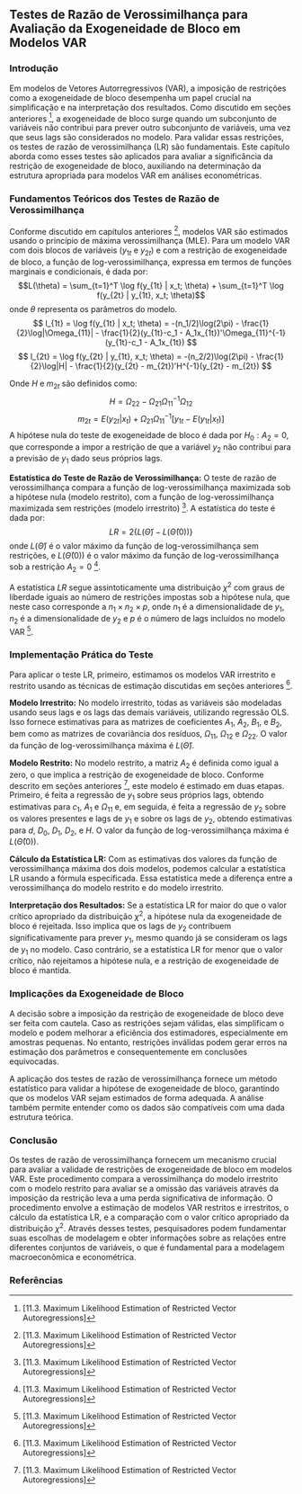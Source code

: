 ## Testes de Razão de Verossimilhança para Avaliação da Exogeneidade de Bloco em Modelos VAR

### Introdução
Em modelos de Vetores Autorregressivos (VAR), a imposição de restrições como a exogeneidade de bloco desempenha um papel crucial na simplificação e na interpretação dos resultados. Como discutido em seções anteriores [^1], a exogeneidade de bloco surge quando um subconjunto de variáveis não contribui para prever outro subconjunto de variáveis, uma vez que seus lags são considerados no modelo. Para validar essas restrições, os testes de razão de verossimilhança (LR) são fundamentais. Este capítulo aborda como esses testes são aplicados para avaliar a significância da restrição de exogeneidade de bloco, auxiliando na determinação da estrutura apropriada para modelos VAR em análises econométricas.

### Fundamentos Teóricos dos Testes de Razão de Verossimilhança
Conforme discutido em capítulos anteriores [^1], modelos VAR são estimados usando o princípio de máxima verossimilhança (MLE). Para um modelo VAR com dois blocos de variáveis ($y_{1t}$ e $y_{2t}$) e com a restrição de exogeneidade de bloco, a função de log-verossimilhança, expressa em termos de funções marginais e condicionais, é dada por:
$$L(\theta) = \sum_{t=1}^T \log f(y_{1t} | x_t; \theta) + \sum_{t=1}^T  \log f(y_{2t} | y_{1t}, x_t; \theta)$$
onde $\theta$ representa os parâmetros do modelo.
$$ l_{1t} = \log f(y_{1t} | x_t; \theta) = -(n_1/2)\log(2\pi) - \frac{1}{2}\log|\Omega_{11}| - \frac{1}{2}(y_{1t}-c_1 - A_1x_{1t})'\Omega_{11}^{-1}(y_{1t}-c_1 - A_1x_{1t}) $$
$$ l_{2t} = \log f(y_{2t} | y_{1t}, x_t; \theta) = -(n_2/2)\log(2\pi) - \frac{1}{2}\log|H| - \frac{1}{2}(y_{2t} - m_{2t})'H^{-1}(y_{2t} - m_{2t}) $$

Onde $H$ e $m_{2t}$ são definidos como:
$$ H = \Omega_{22} - \Omega_{21} \Omega_{11}^{-1} \Omega_{12} $$
$$ m_{2t} = E(y_{2t}|x_t) + \Omega_{21} \Omega_{11}^{-1} [y_{1t} - E(y_{1t}|x_t)] $$
A hipótese nula do teste de exogeneidade de bloco é dada por $H_0: A_2 = 0$, que corresponde a impor a restrição de que a variável $y_2$ não contribui para a previsão de $y_1$ dado seus próprios lags.

**Estatística do Teste de Razão de Verossimilhança:**
O teste de razão de verossimilhança compara a função de log-verossimilhança maximizada sob a hipótese nula (modelo restrito), com a função de log-verossimilhança maximizada sem restrições (modelo irrestrito) [^1]. A estatística do teste é dada por:
$$ LR = 2\{ L(\hat{\Theta}) - L(\hat{\Theta}(0)) \} $$
onde $L(\hat{\Theta})$ é o valor máximo da função de log-verossimilhança sem restrições, e $L(\hat{\Theta}(0))$ é o valor máximo da função de log-verossimilhança sob a restrição $A_2=0$ [^1].

A estatística $LR$ segue assintoticamente uma distribuição $\chi^2$ com graus de liberdade iguais ao número de restrições impostas sob a hipótese nula, que neste caso corresponde a $n_1 \times n_2 \times p$, onde $n_1$ é a dimensionalidade de $y_1$, $n_2$ é a dimensionalidade de $y_2$ e $p$ é o número de lags incluídos no modelo VAR [^1].

### Implementação Prática do Teste
Para aplicar o teste LR, primeiro, estimamos os modelos VAR irrestrito e restrito usando as técnicas de estimação discutidas em seções anteriores [^1].

**Modelo Irrestrito:**
No modelo irrestrito, todas as variáveis são modeladas usando seus lags e os lags das demais variáveis, utilizando regressão OLS. Isso fornece estimativas para as matrizes de coeficientes $A_1$, $A_2$, $B_1$, e $B_2$, bem como as matrizes de covariância dos resíduos, $\Omega_{11}$, $\Omega_{12}$ e $\Omega_{22}$. O valor da função de log-verossimilhança máxima é $L(\hat{\Theta})$.

**Modelo Restrito:**
No modelo restrito, a matriz $A_2$ é definida como igual a zero, o que implica a restrição de exogeneidade de bloco. Conforme descrito em seções anteriores [^1], este modelo é estimado em duas etapas. Primeiro, é feita a regressão de $y_1$ sobre seus próprios lags, obtendo estimativas para $c_1$, $A_1$ e $\Omega_{11}$ e, em seguida, é feita a regressão de $y_2$ sobre os valores presentes e lags de $y_1$ e sobre os lags de $y_2$, obtendo estimativas para $d$, $D_0$, $D_1$, $D_2$, e $H$.  O valor da função de log-verossimilhança máxima é $L(\hat{\Theta}(0))$.

**Cálculo da Estatística LR:**
Com as estimativas dos valores da função de verossimilhança máxima dos dois modelos, podemos calcular a estatística LR usando a fórmula especificada. Essa estatística mede a diferença entre a verossimilhança do modelo restrito e do modelo irrestrito.

**Interpretação dos Resultados:**
Se a estatística LR for maior do que o valor crítico apropriado da distribuição $\chi^2$, a hipótese nula da exogeneidade de bloco é rejeitada. Isso implica que os lags de $y_2$ contribuem significativamente para prever $y_1$, mesmo quando já se consideram os lags de $y_1$ no modelo. Caso contrário, se a estatística LR for menor que o valor crítico, não rejeitamos a hipótese nula, e a restrição de exogeneidade de bloco é mantida.

### Implicações da Exogeneidade de Bloco

A decisão sobre a imposição da restrição de exogeneidade de bloco deve ser feita com cautela. Caso as restrições sejam válidas, elas simplificam o modelo e podem melhorar a eficiência dos estimadores, especialmente em amostras pequenas. No entanto, restrições inválidas podem gerar erros na estimação dos parâmetros e consequentemente em conclusões equivocadas.

A aplicação dos testes de razão de verossimilhança fornece um método estatístico para validar a hipótese de exogeneidade de bloco, garantindo que os modelos VAR sejam estimados de forma adequada. A análise também permite entender como os dados são compatíveis com uma dada estrutura teórica.

### Conclusão
Os testes de razão de verossimilhança fornecem um mecanismo crucial para avaliar a validade de restrições de exogeneidade de bloco em modelos VAR. Este procedimento compara a verossimilhança do modelo irrestrito com o modelo restrito para avaliar se a omissão das variáveis através da imposição da restrição leva a uma perda significativa de informação. O procedimento envolve a estimação de modelos VAR restritos e irrestritos, o cálculo da estatística LR, e a comparação com o valor crítico apropriado da distribuição $\chi^2$. Através desses testes, pesquisadores podem fundamentar suas escolhas de modelagem e obter informações sobre as relações entre diferentes conjuntos de variáveis, o que é fundamental para a modelagem macroeconômica e econométrica.

### Referências
[^1]: [11.3. Maximum Likelihood Estimation of Restricted Vector Autoregressions]
<!-- END -->
